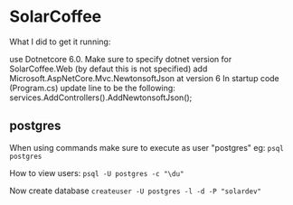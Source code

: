# SolarCoffee


What I did to get it running:

use Dotnetcore 6.0. Make sure to specify dotnet version for SolarCoffee.Web (by defaut this is not specified)
add Microsoft.AspNetCore.Mvc.NewtonsoftJson at version 6
In startup code (Program.cs) update line to be the following: services.AddControllers().AddNewtonsoftJson();


## postgres
When using commands make sure to execute as user "postgres" eg:
`psql postgres`

How to view users:
`psql -U postgres -c "\du"`

Now create database
`createuser -U postgres -l -d -P "solardev"`
